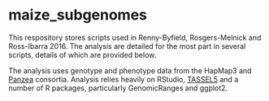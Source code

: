# maize_subgenomes

This respository stores scripts used in Renny-Byfield, Rosgers-Melnick and Ross-Ibarra 2016. The analysis are detailed for the most part in several scripts, details of which are provided below.

The analysis uses genotype and phenotype data from the HapMap3 and [Panzea]("http://www.panzea.org/") consortia. Analysis relies heavily on RStudio, [TASSEL5]("http://www.maizegenetics.net/#!tassel/c17q9") and a number of R packages, particularly GenomicRanges and ggplot2.


